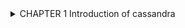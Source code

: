 <details> 
<summary> CHAPTER 1 Introduction of cassandra
</summary>
\
<details> 
<summary> CHAPTER 2 Security of cassandra </summary>
</summary>

